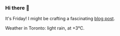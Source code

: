 ### Hi there :wave:

It's Friday! I might be crafting a fascinating [blog post](https://www.benjaminwuethrich.dev).

Weather in Toronto: light rain, at +3°C.
